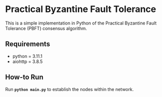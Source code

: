 # Practical Byzantine Fault Tolerance


This is a simple implementation in Python of the Practical Byzantine Fault Tolerance (PBFT) consensus algorithm. 


## Requirements
- python = 3.11.1
- aiohttp = 3.8.5

## How-to Run

Run **`python main.py`** to establish the nodes within the network.
